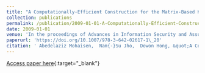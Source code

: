 ```yaml
---
title: "A Computationally-Efficient Construction for the Matrix-Based Key Distribution in Sensor Network"
collection: publications
permalink: /publication/2009-01-01-A-Computationally-Efficient-Construction-for-the-Matrix-Based-Key-Distribution-in-Sensor-Network
date: 2009-01-01
venue: 'In the proceedings of Advances in Information Security and Assurance, Third International Conference and Workshops, ISA 2009, Seoul, Korea, June 25-27, 2009. Proceedings'
paperurl: 'https://doi.org/10.1007/978-3-642-02617-1\_20'
citation: ' Abedelaziz Mohaisen,  Nam{-}Su Jho,  Dowon Hong, &quot;A Computationally-Efficient Construction for the Matrix-Based Key Distribution in Sensor Network.&quot; In the proceedings of Advances in Information Security and Assurance, Third International Conference and Workshops, ISA 2009, Seoul, Korea, June 25-27, 2009. Proceedings, 2009.'
---
```

[Access paper here](https://doi.org/10.1007/978-3-642-02617-1\_20){:target="_blank"}
